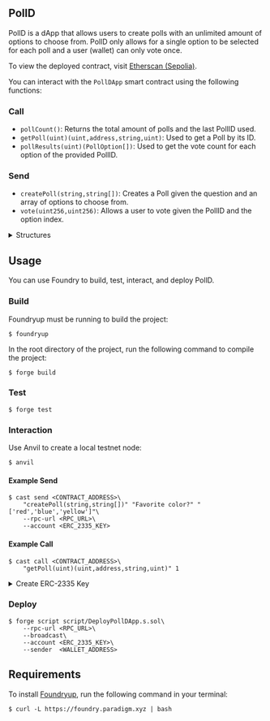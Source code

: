 ## PollD

PollD is a dApp that allows users to create polls with an unlimited amount of options to choose from. PollD only allows for a single option to be selected for each poll and a user (wallet) can only vote once.

To view the deployed contract, visit [Etherscan (Sepolia)](https://sepolia.etherscan.io/address/0x18654a89b03ed072474cd79d4d10def09117a169).

You can interact with the `PollDApp` smart contract using the following functions:

### Call
- `pollCount()`: Returns the total amount of polls and the last PollID used.
- `getPoll(uint)(uint,address,string,uint)`: Used to get a Poll by its ID.
- `pollResults(uint)(PollOption[])`: Used to get the vote count for each option of the provided PollID.

### Send
- `createPoll(string,string[])`: Creates a Poll given the question and an array of options to choose from.
- `vote(uint256,uint256)`: Allows a user to vote given the PollID and the option index.

<details>
<summary>Structures</summary>

```solidity
struct PollOption {
    uint pollId;
    uint optionIndex;
    string title;
    uint voteCount;
}
```

```solidity
struct Poll {
    uint id;
    address creator;
    string question;
    uint optionCount;
    mapping(uint => PollOption) options;
    mapping(address => bool) addressDidVoteMap;
}
```
</details>

## Usage

You can use Foundry to build, test, interact, and deploy PollD.

### Build

Foundryup must be running to build the project:

```shell
$ foundryup
```

In the root directory of the project, run the following command to compile the project:

```shell
$ forge build
```

### Test

```shell
$ forge test
```

### Interaction

Use Anvil to create a local testnet node:
```shell
$ anvil
```

#### Example Send
```shell
$ cast send <CONTRACT_ADDRESS>\
    "createPoll(string,string[])" "Favorite color?" "['red','blue','yellow']"\
    --rpc-url <RPC_URL>\
    --account <ERC_2335_KEY>
```

#### Example Call
```shell
$ cast call <CONTRACT_ADDRESS>\
    "getPoll(uint)(uint,address,string,uint)" 1
```

<details>
<summary>Create ERC-2335 Key</summary>

```bash
$ cast wallet import <KEY_NAME> --private-key <WALLET_PRIVATE_KEY>
```
</details>

### Deploy

```shell
$ forge script script/DeployPollDApp.s.sol\
    --rpc-url <RPC_URL>\
    --broadcast\
    --account <ERC_2335_KEY>\
    --sender  <WALLET_ADDRESS>
```

## Requirements

To install [Foundryup](https://book.getfoundry.sh/getting-started/installation#using-foundryup), run the following command in your terminal:
```shell
$ curl -L https://foundry.paradigm.xyz | bash
```
